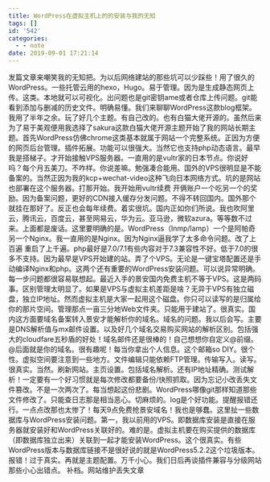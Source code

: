 ```yaml
---
title: WordPress在虚拟主机上的的安装与我的无知
tags: []
id: '542'
categories:
  - - note
date: 2019-09-01 17:21:14
---
```


发篇文章来嘲笑我的无知把。为以后网络建站的那些坑可以少踩些！用了很久的WordPress。一些托管云用的hexo，Hugo。易于管理。因为是生成静态网页上传。这类。本地就可以可视化。出问题也是git密钥ame或者仓库上传问题。git能看到添加与删减的历史文件。明确易懂。我们来聊聊WordPress这款blog框架。我用了半年之余。玩了好几个主题。有自己改的。也有白猫大佬开源的。虽然后来为了易于美观便用我选择了sakura这款白猫大佬开源主题开始了我的网站长期主题。首先WordPress仿佛chrome这类基本就属于网站一个完整系统。正因为方便的网页后台管理。插件拓展。功能可以很强大。当然它也支持php动态语言。最早我是搭梯子。才开始接触VPS服务器。一直用的是vultr家的日本节点。你说好吗？每个月五美刀。不咋样。你说差嘛。勉强凑合能用。国外的VPS很明显是不能备案的。当然正因为我的kcp+wechat-video这种飞向日本网络方式。坑的是网站也部署在这个服务器。打那开始。我开始用vultr续费 开俩账户一个吃另一个的奖励。因为备案问题，更好的CDN接入缓存分发问题。不得不转回国内。国外那个就挂在那好了。反正也会每年续费。着实很坑。国内正如你们所说。我也吹阿里云，腾讯云，百度云，甚至网易云，华为云。亚马逊，微软azura。等等数不过来。上面都是废话。这里要明确的是。WordPress（lnmp/lamp）一个是阿帕奇另一个Nginx。我一直用的是Nginx。因为Nginx逼我学了太多命令问题。改了上百遍 重启了上千遍。php最好是7.0/7.1有些内容对于7.3兼容性不好。低于7.0的很多不支持。因为最早是VPS开始建的站。弄了个VPS。无论是一键宝塔配置还是手动编译Nginx和php。这两个还有重要的WordPress安装问题。可以说异常明确。每一步问题都很容易联想起。最近入手的景安国内免费主机不等于VPS。这是两码事。区别管理太明显了。如果是VPS与虚拟主机差距是啥？无异于VPS有独立磁盘，独立IP地址。然而虚拟主机是大家一起用这个磁盘。你只可以读写的是归属给你的那片空间。管理那点一亩三分地Web文件夹。只能用于建站了。很真实。国内这方面要域名备案转入景安才能解析你的域名。域名的问题。我以后会写。主要是DNS解析值与mx邮件设置。以及好几个域名交易购买网站的解析区别。包括强大的cloudfare五秒盾的好处！域名邮件还是很棒的！自己想想你自定义@前缀。@后面就是你的域名。很有趣呢！每当你拿出个人信息。这个邮箱so DIY。很个性。虚拟空间要注意到一些地方。文件编辑只能依赖FTP管理。传输写入。读写。很真实。当然。刷新网站。主页设置。包括域名解析。还有IP地址精确。测试解析！一定要有一个好习惯就是每次修改都要备份/快照抓取。因为忘记小改丢失文件篡改。不是一次两次了。每当想起这份悲剧。WordPress哪像git那样知道那些文件修改了。只能查日志那是相当恶心。切麻烦的。log是个好功能。提醒报错还行。一点点改那也太惨了！每天9点免费抢景安域名！我也是够蠢。这里扯一些数据库与WordPress安装问题。第一，我以前用的VPS。即数据库安装是直接在服务器就安装好和WordPress关联好的。难的是。虚拟主机要在购买提供的数据库（即数据库独立出来）关联到一起才能安装WordPress。这个很真实。有些WordPress版本与数据库链接不是很好说的就是WordPress5.2.2这个垃圾版本。报错！过于真实。再就是主题配置。万千小心。我们日后再谈插件兼容与分级网站那些小心出错点。 补档。网站维护丢失文章
